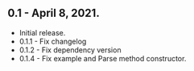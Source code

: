 ## 0.1 - April 8, 2021.
* Initial release.
* 0.1.1 - Fix changelog
* 0.1.2 - Fix dependency version
* 0.1.4 - Fix example and Parse method constructor.